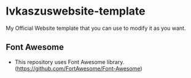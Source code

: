 # lvkaszuswebsite-template
My Official Website template that you can use to modify it as you want.

## Font Awesome
- This repository uses Font Awesome library. (https://github.com/FortAwesome/Font-Awesome)
